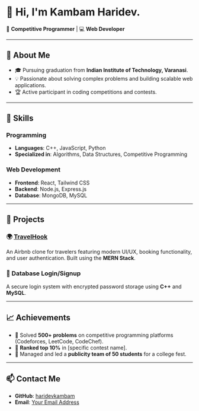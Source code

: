 # 👋 Hi, I'm Kambam Haridev.  

🌟 **Competitive Programmer** | 💻 **Web Developer**  

---

## 🚀 About Me  
- 🎓 Pursuing graduation from **Indian Institute of Technology, Varanasi**.  
- 💡 Passionate about solving complex problems and building scalable web applications.  
- 🏆 Active participant in coding competitions and contests.  

---

## 🔧 Skills  
### Programming  
- **Languages**: C++, JavaScript, Python  
- **Specialized in**: Algorithms, Data Structures, Competitive Programming  

### Web Development  
- **Frontend**: React, Tailwind CSS  
- **Backend**: Node.js, Express.js  
- **Database**: MongoDB, MySQL  

---

## 💼 Projects  
### 🌍 [TravelHook](#)  
An Airbnb clone for travelers featuring modern UI/UX, booking functionality, and user authentication. Built using the **MERN Stack**.

### 🔑 Database Login/Signup  
A secure login system with encrypted password storage using **C++** and **MySQL**.

---

## 📈 Achievements  
- 🌟 Solved **500+ problems** on competitive programming platforms (Codeforces, LeetCode, CodeChef).  
- 🏅 **Ranked top 10%** in [specific contest name].  
- 🥇 Managed and led a **publicity team of 50 students** for a college fest.  

---

## 📫 Contact Me  
- **GitHub**: [haridevkambam](https://github.com/haridevkambam)  
- **Email**: [Your Email Address](mailto:haridevkambam@gmail.com)  
